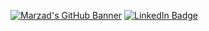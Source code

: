 [![Marzad's GitHub Banner](./assets/banner.png)](https://marzad.dev)
[![LinkedIn Badge](https://img.shields.io/badge/LinkedIn-Profile-informational?style=flat&logo=linkedin&logoColor=white&color=0D76A8)](https://www.linkedin.com/in/maria-weber-zadorina)
